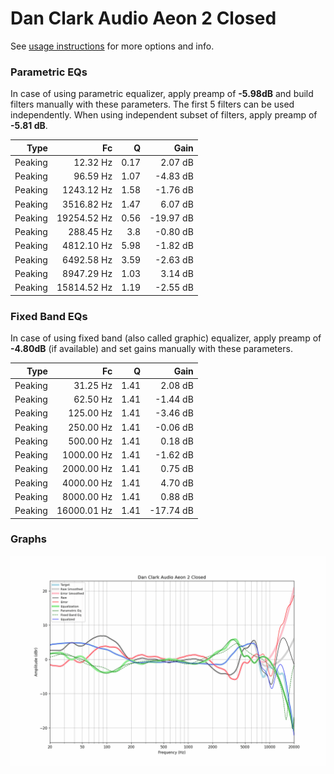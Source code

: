 # Dan Clark Audio Aeon 2 Closed
See [usage instructions](https://github.com/jaakkopasanen/AutoEq#usage) for more options and info.

### Parametric EQs
In case of using parametric equalizer, apply preamp of **-5.98dB** and build filters manually
with these parameters. The first 5 filters can be used independently.
When using independent subset of filters, apply preamp of **-5.81 dB**.

| Type    | Fc          |    Q | Gain      |
|--------:|------------:|-----:|----------:|
| Peaking | 12.32 Hz    | 0.17 | 2.07 dB   |
| Peaking | 96.59 Hz    | 1.07 | -4.83 dB  |
| Peaking | 1243.12 Hz  | 1.58 | -1.76 dB  |
| Peaking | 3516.82 Hz  | 1.47 | 6.07 dB   |
| Peaking | 19254.52 Hz | 0.56 | -19.97 dB |
| Peaking | 288.45 Hz   | 3.8  | -0.80 dB  |
| Peaking | 4812.10 Hz  | 5.98 | -1.82 dB  |
| Peaking | 6492.58 Hz  | 3.59 | -2.63 dB  |
| Peaking | 8947.29 Hz  | 1.03 | 3.14 dB   |
| Peaking | 15814.52 Hz | 1.19 | -2.55 dB  |

### Fixed Band EQs
In case of using fixed band (also called graphic) equalizer, apply preamp of **-4.80dB**
(if available) and set gains manually with these parameters.

| Type    | Fc          |    Q | Gain      |
|--------:|------------:|-----:|----------:|
| Peaking | 31.25 Hz    | 1.41 | 2.08 dB   |
| Peaking | 62.50 Hz    | 1.41 | -1.44 dB  |
| Peaking | 125.00 Hz   | 1.41 | -3.46 dB  |
| Peaking | 250.00 Hz   | 1.41 | -0.06 dB  |
| Peaking | 500.00 Hz   | 1.41 | 0.18 dB   |
| Peaking | 1000.00 Hz  | 1.41 | -1.62 dB  |
| Peaking | 2000.00 Hz  | 1.41 | 0.75 dB   |
| Peaking | 4000.00 Hz  | 1.41 | 4.70 dB   |
| Peaking | 8000.00 Hz  | 1.41 | 0.88 dB   |
| Peaking | 16000.01 Hz | 1.41 | -17.74 dB |

### Graphs
![](./Dan%20Clark%20Audio%20Aeon%202%20Closed.png)